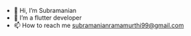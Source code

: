 - 👋 Hi, I’m Subramanian
- 🌱 I’m a flutter developer
- 📫 How to reach me subramanianramamurthi99@gmail.com

